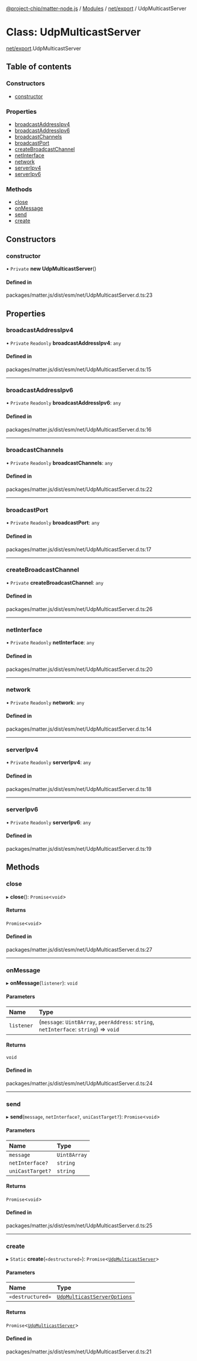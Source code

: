 [@project-chip/matter-node.js](../README.md) / [Modules](../modules.md) / [net/export](../modules/net_export.md) / UdpMulticastServer

# Class: UdpMulticastServer

[net/export](../modules/net_export.md).UdpMulticastServer

## Table of contents

### Constructors

- [constructor](net_export.UdpMulticastServer.md#constructor)

### Properties

- [broadcastAddressIpv4](net_export.UdpMulticastServer.md#broadcastaddressipv4)
- [broadcastAddressIpv6](net_export.UdpMulticastServer.md#broadcastaddressipv6)
- [broadcastChannels](net_export.UdpMulticastServer.md#broadcastchannels)
- [broadcastPort](net_export.UdpMulticastServer.md#broadcastport)
- [createBroadcastChannel](net_export.UdpMulticastServer.md#createbroadcastchannel)
- [netInterface](net_export.UdpMulticastServer.md#netinterface)
- [network](net_export.UdpMulticastServer.md#network)
- [serverIpv4](net_export.UdpMulticastServer.md#serveripv4)
- [serverIpv6](net_export.UdpMulticastServer.md#serveripv6)

### Methods

- [close](net_export.UdpMulticastServer.md#close)
- [onMessage](net_export.UdpMulticastServer.md#onmessage)
- [send](net_export.UdpMulticastServer.md#send)
- [create](net_export.UdpMulticastServer.md#create)

## Constructors

### constructor

• `Private` **new UdpMulticastServer**()

#### Defined in

packages/matter.js/dist/esm/net/UdpMulticastServer.d.ts:23

## Properties

### broadcastAddressIpv4

• `Private` `Readonly` **broadcastAddressIpv4**: `any`

#### Defined in

packages/matter.js/dist/esm/net/UdpMulticastServer.d.ts:15

___

### broadcastAddressIpv6

• `Private` `Readonly` **broadcastAddressIpv6**: `any`

#### Defined in

packages/matter.js/dist/esm/net/UdpMulticastServer.d.ts:16

___

### broadcastChannels

• `Private` `Readonly` **broadcastChannels**: `any`

#### Defined in

packages/matter.js/dist/esm/net/UdpMulticastServer.d.ts:22

___

### broadcastPort

• `Private` `Readonly` **broadcastPort**: `any`

#### Defined in

packages/matter.js/dist/esm/net/UdpMulticastServer.d.ts:17

___

### createBroadcastChannel

• `Private` **createBroadcastChannel**: `any`

#### Defined in

packages/matter.js/dist/esm/net/UdpMulticastServer.d.ts:26

___

### netInterface

• `Private` `Readonly` **netInterface**: `any`

#### Defined in

packages/matter.js/dist/esm/net/UdpMulticastServer.d.ts:20

___

### network

• `Private` `Readonly` **network**: `any`

#### Defined in

packages/matter.js/dist/esm/net/UdpMulticastServer.d.ts:14

___

### serverIpv4

• `Private` `Readonly` **serverIpv4**: `any`

#### Defined in

packages/matter.js/dist/esm/net/UdpMulticastServer.d.ts:18

___

### serverIpv6

• `Private` `Readonly` **serverIpv6**: `any`

#### Defined in

packages/matter.js/dist/esm/net/UdpMulticastServer.d.ts:19

## Methods

### close

▸ **close**(): `Promise`<`void`\>

#### Returns

`Promise`<`void`\>

#### Defined in

packages/matter.js/dist/esm/net/UdpMulticastServer.d.ts:27

___

### onMessage

▸ **onMessage**(`listener`): `void`

#### Parameters

| Name | Type |
| :------ | :------ |
| `listener` | (`message`: `Uint8Array`, `peerAddress`: `string`, `netInterface`: `string`) => `void` |

#### Returns

`void`

#### Defined in

packages/matter.js/dist/esm/net/UdpMulticastServer.d.ts:24

___

### send

▸ **send**(`message`, `netInterface?`, `uniCastTarget?`): `Promise`<`void`\>

#### Parameters

| Name | Type |
| :------ | :------ |
| `message` | `Uint8Array` |
| `netInterface?` | `string` |
| `uniCastTarget?` | `string` |

#### Returns

`Promise`<`void`\>

#### Defined in

packages/matter.js/dist/esm/net/UdpMulticastServer.d.ts:25

___

### create

▸ `Static` **create**(`«destructured»`): `Promise`<[`UdpMulticastServer`](net_export.UdpMulticastServer.md)\>

#### Parameters

| Name | Type |
| :------ | :------ |
| `«destructured»` | [`UdpMulticastServerOptions`](../interfaces/net_export.UdpMulticastServerOptions.md) |

#### Returns

`Promise`<[`UdpMulticastServer`](net_export.UdpMulticastServer.md)\>

#### Defined in

packages/matter.js/dist/esm/net/UdpMulticastServer.d.ts:21
